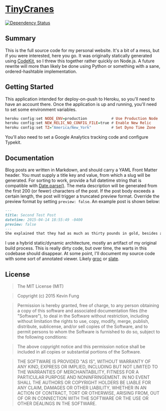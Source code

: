 # [TinyCranes](//www.tinycranes.com/)
[![Dependency Status](http://img.shields.io/gemnasium/Polytonic/TinyCranes.svg?style=flat-square)](https://gemnasium.com/Polytonic/TinyCranes)

## Summary
This is the full source code for my personal website. It's a bit of a mess, but if you were interested, here you go. It was originally statically generated using [CodeKit](https://incident57.com/codekit/), so I threw this together rather quickly on Node.js. A future rewrite will more than likely be done using Python or something with a sane, ordered-hashtable implementation.

## Getting Started
This application intended for deploy-on-push to Heroku, so you'll need to have an account there. Once the application is up and running, you'll need to set some environment variables.

```haskell
heroku config:set NODE_ENV=production           # Use Production Node
heroku config:set NEW_RELIC_NO_CONFIG_FILE=true # Enable New Relic
heroku config:set TZ="America/New_York"         # Set Dyno Time Zone
```

You'll also need to set a Google Analytics tracking code and configure Typekit.

## Documentation
Blog posts are written in Markdown, and should carry a YAML Front Matter header. You must supply a title key and value, from which a slug will be generated. For sorting to work, provide a full datetime string that is compatible with [Date.parse()](https://developer.mozilla.org/en-US/docs/Web/JavaScript/Reference/Global_Objects/Date/parse). The meta description will be generated from the first 200 (or fewer) characters of the post. If the post body exceeds a certain length, the post will trigger a truncated preview format. Override the preview format by setting `preview: false`. An example post is shown below:

```markdown
---
title: Second Test Post
datetime: 2015-04-14 18:55:49 -0400
preview: false
---
She explained that they had as much as thirty pounds in gold, besides a five-pound note, and suggested that with that they might get upon a train at St. Albans or New Barnet. My brother thought that was hopeless, seeing the fury of the Londoners to crowd upon the trains, and broached his own idea of striking across Essex towards Harwich and thence escaping from the country altogether. Mrs. Elphinstone--that was the name of the woman in white--would listen to no reasoning, and kept calling upon "George"; but her sister-in-law was astonishingly quiet and deliberate, and at last agreed to my brother's suggestion.
```

I use a hybrid static/dynamic architecture, mostly an artifact of my original build process. This is really dirty code, but over time, the warts in this codebase should disappear. At some point, I'll document my source code with some sort of annotated viewer. Likely [groc](//github.com/nevir/groc) or [slate](//github.com/tripit/slate).


## License
>The MIT License (MIT)

>Copyright (c) 2015 Kevin Fung

>Permission is hereby granted, free of charge, to any person obtaining a copy of this software and associated documentation files (the "Software"), to deal in the Software without restriction, including without limitation the rights to use, copy, modify, merge, publish, distribute, sublicense, and/or sell copies of the Software, and to permit persons to whom the Software is furnished to do so, subject to the following conditions:

>The above copyright notice and this permission notice shall be included in all copies or substantial portions of the Software.

>THE SOFTWARE IS PROVIDED "AS IS", WITHOUT WARRANTY OF ANY KIND, EXPRESS OR IMPLIED, INCLUDING BUT NOT LIMITED TO THE WARRANTIES OF MERCHANTABILITY, FITNESS FOR A PARTICULAR PURPOSE AND NONINFRINGEMENT. IN NO EVENT SHALL THE AUTHORS OR COPYRIGHT HOLDERS BE LIABLE FOR ANY CLAIM, DAMAGES OR OTHER LIABILITY, WHETHER IN AN ACTION OF CONTRACT, TORT OR OTHERWISE, ARISING FROM, OUT OF OR IN CONNECTION WITH THE SOFTWARE OR THE USE OR OTHER DEALINGS IN THE SOFTWARE.

